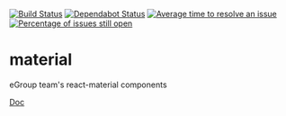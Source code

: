 [![Build Status](https://travis-ci.com/abrcdf1023/egroup-material.svg?branch=master)](https://travis-ci.com/abrcdf1023/egroup-material)
[![Dependabot Status](https://api.dependabot.com/badges/status?host=github&repo=abrcdf1023/egroup-material)](https://dependabot.com)
[![Average time to resolve an issue](http://isitmaintained.com/badge/resolution/abrcdf1023/egroup-material.svg)](http://isitmaintained.com/project/abrcdf1023/egroup-material "Average time to resolve an issue")
[![Percentage of issues still open](http://isitmaintained.com/badge/open/abrcdf1023/egroup-material.svg)](http://isitmaintained.com/project/abrcdf1023/egroup-material "Percentage of issues still open")

# material
eGroup team's react-material components

[Doc](https://egroupai.github.io/egroup-material)
